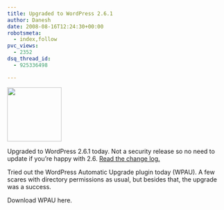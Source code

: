 ```yaml
---
title: Upgraded to WordPress 2.6.1
author: Danesh
date: 2008-08-16T12:24:30+00:00
robotsmeta:
  - index,follow
pvc_views:
  - 2352
dsq_thread_id:
  - 925336498

---
```

[<img loading="lazy" class="alignnone size-medium wp-image-781" title="WordPress" src="/wp-content/uploads/2008/08/wordpresslogo.jpg" alt="" width="125" height="125" />][1]

Upgraded to WordPress 2.6.1 today. Not a security release so no need to update if you&#8217;re happy with 2.6. [Read the change log.][2]

Tried out the WordPress Automatic Upgrade plugin today (WPAU). A few scares with directory permissions as usual, but besides that, the upgrade was a success.

Download WPAU here.

 [1]: /wp-content/uploads/2008/08/wordpresslogo.jpg
 [2]: http://trac.wordpress.org/query?status=closed&milestone=2.6.1&resolution=fixed&order=priority